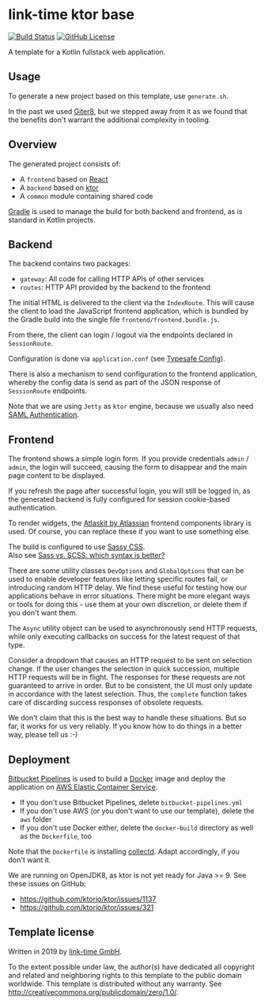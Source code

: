 # link-time ktor base
[![Build Status](https://travis-ci.org/link-time/ktorbase.svg?branch=master)](https://travis-ci.org/link-time/ktorbase)
[![GitHub License](https://img.shields.io/badge/license-CC0%201.0%20Universal-blue.svg?style=flat)](https://creativecommons.org/publicdomain/zero/1.0/legalcode)

A template for a Kotlin fullstack web application.


## Usage
To generate a new project based on this template, use `generate.sh`.

In the past we used [Giter8][g8], but we stepped away from
it as we found that the benefits don't  warrant the additional complexity
in tooling. 


## Overview
The generated project consists of:

- A `frontend` based on [React][react]
- A `backend` based on [ktor][ktor]
- A `common` module containing shared code

[Gradle][gradle] is used to manage the build for both backend and frontend,
as is standard in Kotlin projects.


## Backend
The backend contains two packages:

- `gateway`: All code for calling HTTP APIs of other services
- `routes`: HTTP API provided by the backend to the frontend

The initial HTML is delivered to the client via the `IndexRoute`.
This will cause the client to load the JavaScript frontend
application, which is bundled by the Gradle build into the single
file `frontend/frontend.bundle.js`.

From there, the client can login / logout via the endpoints declared
in `SessionRoute`.

Configuration is done via `application.conf`
(see [Typesafe Config][tsconfig]).

There is also a mechanism to send configuration to the frontend
application, whereby the config data is send as part of the JSON
response of `SessionRoute` endpoints.

Note that we are using `Jetty` as `ktor` engine, because we usually also
need [SAML Authentication][ktor-onelogin-saml].


## Frontend
The frontend shows a simple login form. If you provide credentials
`admin` / `admin`, the login will succeed, causing the form to
disappear and the main page content to be displayed.

If you refresh the page after successful login, you will still be
logged in, as the generated backend is fully configured for
session cookie-based authentication.

To render widgets, the [Atlaskit by Atlassian][atlaskit] frontend
components library is used. Of course, you can replace these if you
want to use something else.

The build is configured to use [Sassy CSS][sass].  
Also see [Sass vs. SCSS: which syntax is better?][sassy-vs-scss]

There are some utility classes `DevOptions` and `GlobalOptions`
that can be used to enable developer features like letting specific
routes fail, or introducing random HTTP delay. We find these
useful for testing how our applications behave in error situations.
There might be more elegant ways or tools for doing this - use them
at your own discretion, or delete them if you don't want them.

The `Async` utility object can be used to asynchronously send
HTTP requests, while only executing callbacks on success for the
latest request of that type.

Consider a dropdown that causes an HTTP request to be sent on selection
change. If the user changes the selection in quick succession, multiple
HTTP requests will be in flight. The responses for these requests are
not guaranteed to arrive in order. But to be consistent, the UI must
only update in accordance with the latest selection. Thus, the `complete`
function takes care of discarding success responses of obsolete requests.

We don't claim that this is the best way to handle these situations. But
so far, it works for us very reliably. If you know how to do things in a
better way, please tell us :-)


## Deployment
[Bitbucket Pipelines][bitbucket-pipelines] is used to build a
[Docker][docker] image and deploy the application on
[AWS Elastic Container Service][aws-ecs].

- If you don't use Bitbucket Pipelines, delete `bitbucket-pipelines.yml`
- If you don't use AWS (or you don't want to use our template), delete
  the `aws` folder
- If you don't use Docker either, delete the `docker-build` directory
  as well as the `Dockerfile`, too

Note that the `Dockerfile` is installing [collectd][collectd].
Adapt accordingly, if you don't want it.

We are running on OpenJDK8, as ktor is not yet ready for Java >= 9.
See these issues on GitHub:

- https://github.com/ktorio/ktor/issues/1137
- https://github.com/ktorio/ktor/issues/321


## Template license
Written in 2019 by [link-time GmbH](https://www.link-time.com).

To the extent possible under law, the author(s) have dedicated all copyright and related
and neighboring rights to this template to the public domain worldwide.
This template is distributed without any warranty. See <http://creativecommons.org/publicdomain/zero/1.0/>.


[g8]: http://www.foundweekends.org/giter8/
[react]: https://reactjs.org/
[ktor]: https://ktor.io/
[gradle]: https://gradle.org/
[tsconfig]: https://github.com/lightbend/config/
[atlaskit]: https://atlaskit.atlassian.com/
[sass]: https://sass-lang.com/
[sassy-vs-scss]: http://thesassway.com/editorial/sass-vs-scss-which-syntax-is-better
[ktor-onelogin-saml]: https://github.com/link-time/ktor-onelogin-saml
[bitbucket-pipelines]: https://bitbucket.org/product/features/pipelines
[docker]: https://www.docker.com/
[aws-ecs]: https://aws.amazon.com/ecs/
[collectd]: https://collectd.org/